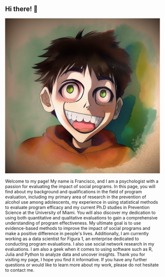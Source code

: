 ## Hi there! 👋

<img class="avatar" src="img/me.png" alt="avatar">

Welcome to my page! My name is Francisco, and I am a psychologist with a passion for evaluating the impact of social programs.
In this page, you will find about my background and qualifications in the field of program evaluation, including my primary area of research in the prevention of alcohol use among adolescents, my experience in using statistical methods to evaluate program efficacy and my current Ph.D studies in Prevention Science at the University of Miami.
You will also discover my dedication to using both quantitative and qualitative evaluations to gain a comprehensive understanding of program effectiveness. My ultimate goal is to use evidence-based methods to improve the impact of social programs and make a positive difference in people's lives. Additionally, I am currently working as a data scientist for Figura 1, an enterprise dedicated to conducting program evaluations. I also use social network research in my evaluations.
I am also a geek when it comes to using software such as R, Julia and Python to analyze data and uncover insights.
Thank you for visiting my page, I hope you find it informative. If you have any further questions or would like to learn more about my work, please do not hesitate to contact me.
